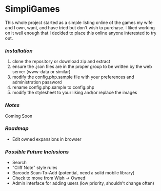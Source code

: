 SimpliGames
====================================
This whole project started as a simple listing online of the games my wife and I own, want, and have tried but don't wish to purchase.
I liked working on it well enough that I decided to place this online anyone interested to try out.

### _Installation_
1. clone the repository or download zip and extract
2. ensure the .json files are in the proper group to be written by the web server (www-data or similar)
3. modify the config.php.sample file with your preferences and administration password
4. rename config.php.sample to config.php
5. modify the stylesheet to your liking and/or replace the images

### _Notes_
Coming Soon

### _Roadmap_
* Edit owned expansions in browser

### _Possible Future Inclusions_
* Search
* "Cliff Note" style rules
* Barcode Scan-To-Add (potential, need a solid mobile library)
* Check to move from Wish -> Owned
* Admin interface for adding users (low priority, shouldn't change often)
